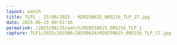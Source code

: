 ```yaml
---
layout: watch
title: TLP1 - 25/06/2025 - M20250625_005216_TLP_1T.jpg
date: 2025-06-25 00:52:16
permalink: /2025/06/25/watch/M20250625_005216_TLP_1
capture: TLP1/2025/202506/20250624/M20250625_005216_TLP_1T.jpg
---
```

